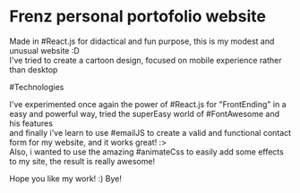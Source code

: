 # Frenz personal portofolio website

Made in #React.js for didactical and fun purpose, this is my modest and unusual website :D <br>
I've tried to create a cartoon design, focused on mobile experience rather than desktop <br>

#Technologies

I've experimented once again the power of #React.js for "FrontEnding" in a easy and powerful way, tried the superEasy world of #FontAwesome and his features<br>
and finally i've learn to use #emailJS to create a valid and functional contact form for my website, and it works great! :> <br>
Also, i wanted to use the amazing #animateCss to easily add some effects to my site, the result is really awesome! <br>

Hope you like my work! :)
Bye!
